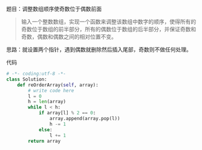 题目：调整数组顺序使奇数位于偶数前面
>输入一个整数数组，实现一个函数来调整该数组中数字的顺序，使得所有的奇数位于数组的前半部分，所有的偶数位于数组的后半部分，并保证奇数和奇数，偶数和偶数之间的相对位置不变。

思路：就设置两个指针，遇到偶数就删除然后插入尾部，奇数则不做任何处理。

代码
```python
# -*- coding:utf-8 -*-
class Solution:
    def reOrderArray(self, array):
        # write code here
        l = 0
        h = len(array)
        while l < h:
            if array[l] % 2 == 0:
                array.append(array.pop(l))
                h -= 1
            else:
                l += 1
        return array


```